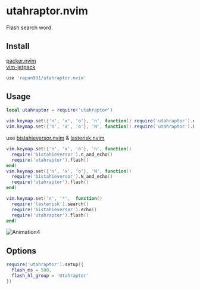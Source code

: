 # utahraptor.nvim
Flash search word.

## Install

[packer.nvim](https://github.com/wbthomason/packer.nvim)  
[vim-jetpack](https://github.com/tani/vim-jetpack)

```lua
use 'rapan931/utahraptor.nvim'
```

## Usage

```lua
local utahraptor = require('utahraptor')

vim.keymap.set({'n', 'x', 'o'}, 'n', function() require('utahraptor').n_flash() end)
vim.keymap.set({'n', 'x', 'o'}, 'N', function() require('utahraptor').N_flash() end)
```

use [bistahieversor.nvim](https://github.com/rapan931/bistahieversor.nvim) & [lasterisk.nvim](https://github.com/rapan931/lasterisk.nvim)

```lua
vim.keymap.set({'n', 'x', 'o'}, 'n', function()
  require('bistahieversor').n_and_echo()
  require('utahraptor').flash()
end)
vim.keymap.set({'n', 'x', 'o'}, 'N', function()
  require('bistahieversor').N_and_echo()
  require('utahraptor').flash()
end)

vim.keymap.set('n', '*',  function()
  require('lasterisk').search()
  require('bistahieversor').echo()
  require('utahraptor').flash()
end)
```

![Animation4](https://user-images.githubusercontent.com/24415677/184920909-2127e825-f480-4adb-a53c-9b42448396ef.gif)

## Options

```lua
require('utahraptor').setup({
  flash_ms = 500,
  flash_hl_group = 'Utahraptor'
})
```
